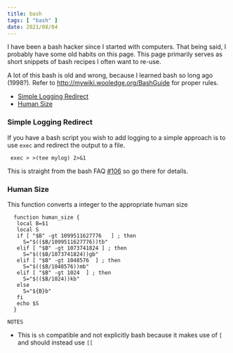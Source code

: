 ```yaml
---
title: bash
tags: [ "bash" ]
date: 2021/08/04
---
```


I have been a bash hacker since I started with computers. That being said, I probably have some old habits on this page. This page
primarily serves as short snippets of bash recipes I often want to re-use.

A lot of this bash is old and wrong, because I learned bash so long ago (1998?). Refer to http://mywiki.wooledge.org/BashGuide for proper rules.

- [Simple Logging Redirect](#simple-logging-redirect)
- [Human Size](#human-size)


### Simple Logging Redirect

If you have a bash script you wish to add logging to a simple approach is to use `exec` and redirect the output to a file.

     exec > >(tee mylog) 2>&1

This is straight from the bash FAQ [#106](http://mywiki.wooledge.org/BashFAQ/106) so go there for details.


### Human Size

This function converts a integer to the appropriate human size

      function human_size {
       local B=$1
       local S
       if [ "$B" -gt 1099511627776   ] ; then
         S="$(($B/1099511627776))tb"
       elif [ "$B" -gt 1073741824 ] ; then
         S="$(($B/1073741824))gb"
       elif [ "$B" -gt 1048576  ] ; then
         S="$(($B/1048576))mb"
       elif [ "$B" -gt 1024  ] ; then
         S="$(($B/1024))kb"
       else
         S="${B}b"
       fi
       echo $S
      }


`NOTES`

- This is `sh` compatible and not explicitly bash because it makes use of `[` and should instead use `[[`
